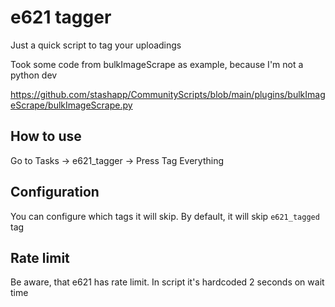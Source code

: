 # e621 tagger

Just a quick script to tag your uploadings

Took some code from bulkImageScrape as example, because I'm not a python dev

https://github.com/stashapp/CommunityScripts/blob/main/plugins/bulkImageScrape/bulkImageScrape.py

## How to use

Go to Tasks -> e621_tagger -> Press Tag Everything

## Configuration

You can configure which tags it will skip. By default, it will skip `e621_tagged` tag

## Rate limit

Be aware, that e621 has rate limit. In script it's hardcoded 2 seconds on wait time
